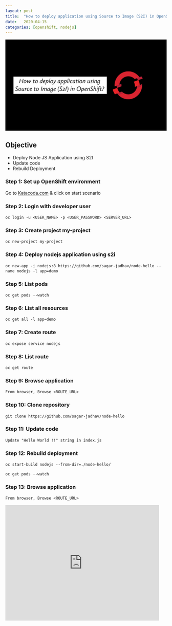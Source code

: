 ```yaml
---
layout: post
title:  "How to deploy application using Source to Image (S2I) in OpenShift?"
date:   2020-04-15
categories: [openshift, nodejs]
---
```


![How to deploy application using Source to Image (S2I) in OpenShift?](https://raw.githubusercontent.com/sagar-jadhav/sagar-jadhav.github.io/master/static/img/_posts/openshift/5.png)

## Objective
- Deploy Node JS Application using S2I
- Update code
- Rebuild Deployment

### Step 1: Set up OpenShift environment
Go to [Katacoda.com](https://katacoda.com/openshift/courses/playgrounds/openshift39) & click on start scenario

### Step 2: Login with developer user
```
oc login -u <USER_NAME> -p <USER_PASSWORD> <SERVER_URL>
```

### Step 3: Create project my-project
```
oc new-project my-project
```

### Step 4: Deploy nodejs application using s2i
```
oc new-app -i nodejs:8 https://github.com/sagar-jadhav/node-hello --name nodejs -l app=demo
```

### Step 5: List pods
```
oc get pods --watch
```

### Step 6: List all resources
```
oc get all -l app=demo
```

### Step 7: Create route
```
oc expose service nodejs
```

### Step 8: List route
```
oc get route
```

### Step 9: Browse application
```
From browser, Browse <ROUTE_URL>
```

### Step 10: Clone repository
```
git clone https://github.com/sagar-jadhav/node-hello
```

### Step 11: Update code
```
Update "Hello World !!" string in index.js
```

### Step 12: Rebuild deployment
```
oc start-build nodejs --from-dir=./node-hello/
```
```
oc get pods --watch
```

### Step 13: Browse application
```
From browser, Browse <ROUTE_URL>
```

<iframe width="480" height="360" src="https://www.youtube.com/embed/4_PUu1tHKiI" frameborder="0" allowfullscreen></iframe>